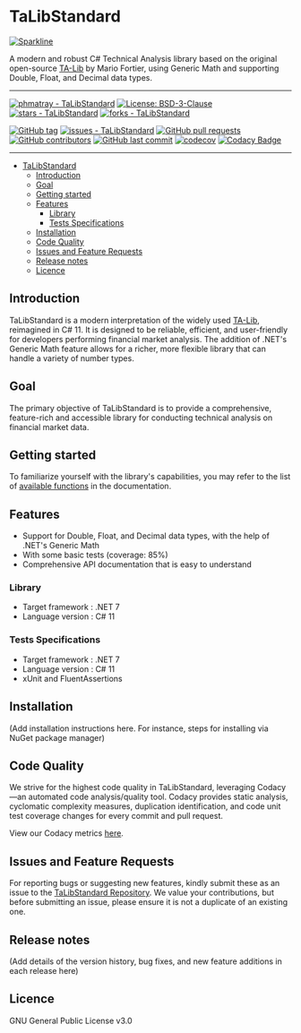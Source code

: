 # TaLibStandard
[![Sparkline](https://stars.medv.io/phmatray/TaLibStandard.svg)](https://stars.medv.io/phmatray/TaLibStandard)

A modern and robust C# Technical Analysis library based on the original open-source [TA-Lib](https://ta-lib.org) by Mario Fortier, using Generic Math and supporting Double, Float, and Decimal data types.

---

[![phmatray - TaLibStandard](https://img.shields.io/static/v1?label=phmatray&message=TaLibStandard&color=blue&logo=github)](https://github.com/phmatray/TaLibStandard "Go to GitHub repo")
[![License: BSD-3-Clause](https://img.shields.io/badge/License-BSD--3--Clause-blue.svg)](https://opensource.org/licenses/BSD-3-Clause)
[![stars - TaLibStandard](https://img.shields.io/github/stars/phmatray/TaLibStandard?style=social)](https://github.com/phmatray/TaLibStandard)
[![forks - TaLibStandard](https://img.shields.io/github/forks/phmatray/TaLibStandard?style=social)](https://github.com/phmatray/TaLibStandard)

[![GitHub tag](https://img.shields.io/github/tag/phmatray/TaLibStandard?include_prereleases=&sort=semver&color=blue)](https://github.com/phmatray/TaLibStandard/releases/)
[![issues - TaLibStandard](https://img.shields.io/github/issues/phmatray/TaLibStandard)](https://github.com/phmatray/TaLibStandard/issues)
[![GitHub pull requests](https://img.shields.io/github/issues-pr/phmatray/TaLibStandard)](https://github.com/phmatray/TaLibStandard/pulls)
[![GitHub contributors](https://img.shields.io/github/contributors/phmatray/TaLibStandard)](https://github.com/phmatray/TaLibStandard/graphs/contributors)
[![GitHub last commit](https://img.shields.io/github/last-commit/phmatray/TaLibStandard)](https://github.com/phmatray/TaLibStandard/commits/master)
[![codecov](https://codecov.io/gh/phmatray/TaLibStandard/branch/main/graph/badge.svg?token=041C4QKW6O)](https://codecov.io/gh/phmatray/TaLibStandard)
[![Codacy Badge](https://app.codacy.com/project/badge/Grade/84e2475f22a04bc1bed551f081029e82)](https://www.codacy.com/gh/phmatray/TaLibStandard/dashboard?utm_source=github.com&amp;utm_medium=referral&amp;utm_content=phmatray/TaLibStandard&amp;utm_campaign=Badge_Grade)

---

<!-- TOC -->
* [TaLibStandard](#talibstandard)
  * [Introduction](#introduction)
  * [Goal](#goal)
  * [Getting started](#getting-started)
  * [Features](#features)
    * [Library](#library)
    * [Tests Specifications](#tests-specifications)
  * [Installation](#installation)
  * [Code Quality](#code-quality)
  * [Issues and Feature Requests](#issues-and-feature-requests)
  * [Release notes](#release-notes)
  * [Licence](#licence)
<!-- TOC -->

## Introduction

TaLibStandard is a modern interpretation of the widely used [TA-Lib](https://ta-lib.org), reimagined in C# 11. It is designed to be reliable, efficient, and user-friendly for developers performing financial market analysis. The addition of .NET's Generic Math feature allows for a richer, more flexible library that can handle a variety of number types.

## Goal

The primary objective of TaLibStandard is to provide a comprehensive, feature-rich and accessible library for conducting technical analysis on financial market data.

## Getting started

To familiarize yourself with the library's capabilities, you may refer to the list of [available functions](./docs/functions.md) in the documentation.

## Features

  * Support for Double, Float, and Decimal data types, with the help of .NET's Generic Math
  * With some basic tests (coverage: 85%)
  * Comprehensive API documentation that is easy to understand

### Library

  * Target framework : .NET 7
  * Language version : C# 11

### Tests Specifications

* Target framework : .NET 7
* Language version : C# 11
* xUnit and FluentAssertions 

## Installation

(Add installation instructions here. For instance, steps for installing via NuGet package manager)

## Code Quality

We strive for the highest code quality in TaLibStandard, leveraging Codacy—an automated code analysis/quality tool. Codacy provides static analysis, cyclomatic complexity measures, duplication identification, and code unit test coverage changes for every commit and pull request.

View our Codacy metrics [here](https://app.codacy.com/gh/phmatray/TaLibStandard).

## Issues and Feature Requests

For reporting bugs or suggesting new features, kindly submit these as an issue to the [TaLibStandard Repository](https://github.com/phmatray/TaLibStandard/issues). We value your contributions, but before submitting an issue, please ensure it is not a duplicate of an existing one.

## Release notes

(Add details of the version history, bug fixes, and new feature additions in each release here)

## Licence

GNU General Public License v3.0

